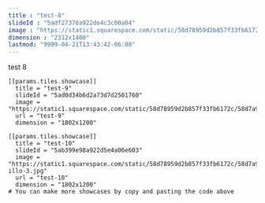 ```yaml
---
title : "test-8"
slideId : "5adf27378a922de4c3c00a04"
image : "https://static1.squarespace.com/static/58d78959d2b857f33fb6172c/58d7a914414fb59196f5372d/5adf27378a922de4c3c00a04/1524574045933/illo-header.jpg"
dimension : "2312x1400"
lastmod: "9999-04-21T13:43:42-06:00"
---
```


test 8
   
    [[params.tiles.showcase]]
      title = "test-9"
      slideId = "5ad0d34b6d2a73d7d2501760"
      image = "https://static1.squarespace.com/static/58d78959d2b857f33fb6172c/58d7a914414fb59196f5372d/5ad0d34b6d2a73d7d2501760/1523635678505/shopping1.jpg"
      url = "test-9"
      dimension = "1802x1200"
    
    [[params.tiles.showcase]]
      title = "test-10"
      slideId = "5ab399e98a922d5e4a06e603"
      image = "https://static1.squarespace.com/static/58d78959d2b857f33fb6172c/58d7a914414fb59196f5372d/5ab399e98a922d5e4a06e603/1521719829221/S%26P-illo-3.jpg"
      url = "test-10"
      dimension = "1802x1200"
    # You can make more showcases by copy and pasting the code above
